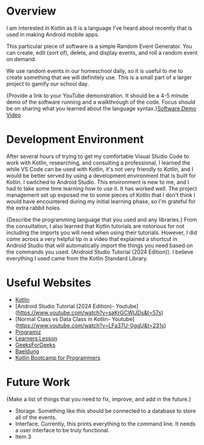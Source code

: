 # Overview

I am interested in Kotlin as it is a language I've heard about recently that is used in making Android mobile apps.

This particular piece of software is a simple Random Event Generator. You can create, edit (sort of), delete, and display events, and roll a random event on demand.

We use random events in our homeschool daily, so it is useful to me to create something that we will definitely use. This is a small part of a larger project to gamify our school day.

{Provide a link to your YouTube demonstration. It should be a 4-5 minute demo of the software running and a walkthrough of the code. Focus should be on sharing what you learned about the language syntax.}[Software Demo Video](http://youtube.link.goes.here)

# Development Environment

After several hours of trying to get my comfortable Visual Studio Code to work with Kotlin, researching, and consulting a professional, I learned the while VS Code can be used with Kotlin, it's not very friendly to Kotlin, and I would be better served by using a development environment that is built for Kotlin. I switched to Android Studio. This environment is new to me, and I had to take some time learning how to use it. It has worked well. The project management set up exposed me to some pieces of Kotlin that I don't think I would have encountered during my initial learning phase, so I'm grateful for the extra rabbit holes. 

{Describe the programming language that you used and any libraries.}
From the consultation, I also learned that Kotlin tutorials are notorious for not including the imports you will need when using their tutorials. However, I did come across a very helpful tip in a video that explained a shortcut in Android Studio that will automatically import the things you need based on the commands you used. (Android Studio Tutorial (2024 Edition)). I believe everything I used came from the Kotlin Standard Library.  

# Useful Websites

- [Kotlin](https://kotlinlang.org/docs/home.html)
- [Android Studio Tutorial (2024 Edition)- Youtube] (https://www.youtube.com/watch?v=saKrGCWlJDs&t=57s)
- [Normal Class vs Data Class in Kotlin- Youtube] (https://www.youtube.com/watch?v=LFa37U-0ggU&t=231s)
- [Programiz](https://www.programiz.com/kotlin-programming/getting-started)
- [Learners Lesson](https://www.learnerslesson.com/KOTLIN/Kotlin-Accessing-Set.htm)
- [GeeksForGeeks](https://www.geeksforgeeks.org/kotlin/kotlin-mutablesetof-method/)
- [Baeldung](https://www.baeldung.com/kotlin/)
- [Kotlin Bootcamp for Programmers](https://developer.android.com/codelabs/kotlin-bootcamp-basics#0)

# Future Work

{Make a list of things that you need to fix, improve, and add in the future.}

- Storage. Something like this should be connected to a database to store all of the events.
- Interface. Currently, this prints everything to the command line. It needs a user interface to be truly functional. 
- Item 3